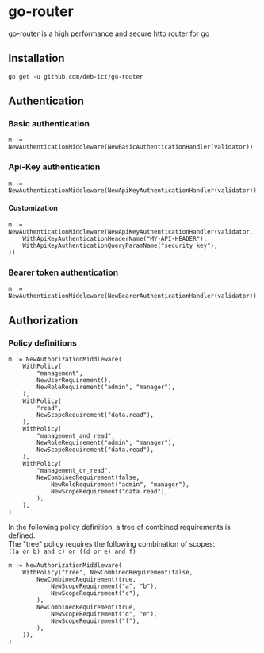 # go-router

go-router is a high performance and secure http router for go

## Installation
`go get -u github.com/deb-ict/go-router`

## Authentication

### Basic authentication
```
m := NewAuthenticationMiddleware(NewBasicAuthenticationHandler(validator))
```

### Api-Key authentication
```
m := NewAuthenticationMiddleware(NewApiKeyAuthenticationHandler(validator))
```

#### Customization
```
m := NewAuthenticationMiddleware(NewApiKeyAuthenticationHandler(validator,
    WithApiKeyAuthenticationHeaderName("MY-API-HEADER"),
    WithApiKeyAuthenticationQueryParamName("security_key"),
))
```

### Bearer token authentication
```
m := NewAuthenticationMiddleware(NewBearerAuthenticationHandler(validator))
```

## Authorization

### Policy definitions
```
m := NewAuthorizationMiddleware(
    WithPolicy(
        "management",
        NewUserRequirement(),
        NewRoleRequirement("admin", "manager"),
    ),
    WithPolicy(
        "read",
        NewScopeRequirement("data.read"),
    ),
    WithPolicy(
        "management_and_read",
        NewRoleRequirement("admin", "manager"),
        NewScopeRequirement("data.read"),
    ),
    WithPolicy(
        "management_or_read",
        NewCombinedRequirement(false,
            NewRoleRequirement("admin", "manager"),
            NewScopeRequirement("data.read"),
        ),
    ),
)
```

In the following policy definition, a tree of combined requirements is defined.  
The "tree" policy requires the following combination of scopes:  
`((a or b) and c) or ((d or e) and f)`
```
m := NewAuthorizationMiddleware(
    WithPolicy("tree", NewCombinedRequirement(false,
        NewCombinedRequirement(true,
            NewScopeRequirement("a", "b"),
            NewScopeRequirement("c"),
        ),
        NewCombinedRequirement(true,
            NewScopeRequirement("d", "e"),
            NewScopeRequirement("f"),
        ),
    )),
)
```